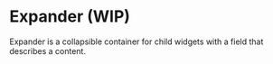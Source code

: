 # Expander (WIP)

Expander is a collapsible container for child widgets with a field that describes a content. 